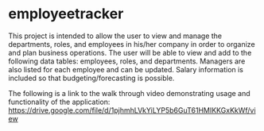 # employeetracker
This project is intended to allow the user to view and manage the departments, roles, and employees in his/her company in order to organize and plan business operations. The user will be able to view and add to the following data tables: employees, roles, and departments. Managers are also listed for each employee and can be updated. Salary information is included so that budgeting/forecasting is possible.

The following is a link to the walk through video demonstrating usage and functionality of the application: https://drive.google.com/file/d/1pjhmhLVkYiLYP5b6GuT61HMIKKGxKkWf/view
